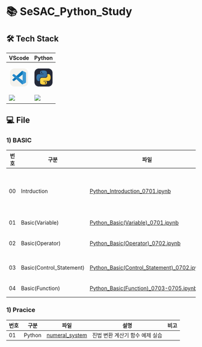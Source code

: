 # 📚 SeSAC_Python_Study

## 🛠️ Tech Stack

|<center>VScode</center>|<center>Python</center>|
|--|--|
|<p align="center"><img alt="vscode" src="./icons/VSCode-Light.svg" width="48"></p>|<p align="center"><img alt="html" src="./icons/Python-Dark.svg" width="48"></p>| 
|<img src="https://img.shields.io/badge/visual studio code-007ACC?style=for-the-badge&logo=visualstudiocode&logoColor=white">|<img src="https://img.shields.io/badge/Python-3776AB?style=for-the-badge&logo=python&logoColor=white">|

## 💻 File

### 1) BASIC

|번호|구분|파일|설명|비고|
|--|--|--|--|--|
|00|Intrduction|[Python_Introduction_0701.ipynb](./docs/00_Python_Introduction_0701.ipynb)|Markdown문법 학습<br>파일 생성 방법 학습<br>파이썬 오류 학습 ||
|01|Basic(Variable)|[Python_Basic(Variable)_0701.ipynb](./docs/01_Python_Basic(Variable)_0701.ipynb)|파이썬 변수 기초 학습||
|02|Basic(Operator)|[Python_Basic(Operator)_0702.ipynb](./docs/02_Python_Basic(Operator)_0702.ipynb)|파이썬 연산자 기초 학습||
|03|Basic(Control_Statement)|[Python_Basic(Control_Statement)_0702.ipynb](./docs/03_Python_Basic(Control_Statement)_0702.ipynb)|파이썬 제어문 기초 학습||
|04|Basic(Function)|[Python_Basic(Function)_0703-0705.ipynb](./docs/04_Python_Basic(Function)_0703_0705.ipynb)|파이썬 함수 기초 학습||

### 1) Pracice

|번호|구분|파일|설명|비고|
|--|--|--|--|--|
|01|Python|[numeral_system](./docs/practice/numeral_system.py)|진법 변환 계산기 함수 예제 실습||